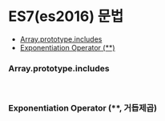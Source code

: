 # ES7(es2016) 문법

* [Array.prototype.includes](#array-prototype-includes)
* [Exponentiation Operator (**)](#exponentiation-operator-**)

### Array.prototype.includes

<br>

### Exponentiation Operator (**, 거듭제곱)
